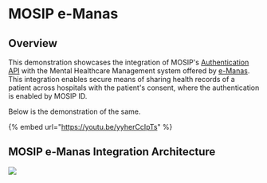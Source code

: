 # MOSIP e-Manas

## Overview

This demonstration showcases the integration of MOSIP's [Authentication API](https://mosip.github.io/documentation/1.2.0/authentication-service.html) with the Mental Healthcare Management system offered by [e-Manas](https://e-manas.karnataka.gov.in/#/about). This integration enables secure means of sharing health records of a patient across hospitals with the patient's consent, where the authentication is enabled by MOSIP ID.

Below is the demonstration of the same.

{% embed url="https://youtu.be/yyherCcIpTs" %}

## MOSIP e-Manas Integration Architecture

![](\_images/mosip-eManas-int-arch.png)
